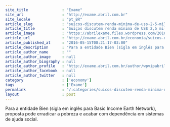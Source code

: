 ```yaml
---
site_title               : "Exame"
site_url                 : "http://exame.abril.com.br"
site_locale              : "pt_BR"
article_slug             : "suicos-discutem-renda-minima-de-uss-2-5-mil"
article_title            : "Suíços discutem renda mínima de US$ 2,5 mil"
article_image            : "https://abrilexame.files.wordpress.com/2016/09/size_960_16_9_bandeira-da-suica2.jpg?quality=70&strip=all&w=960"
article_url              : "http://exame.abril.com.br/economia/suicos-discutem-renda-minima-de-us-2-5-mil/"
article_published_at     : "2016-05-15T08:21:17-03:00"
article_description      : "Para a entidade Bien (sigla em inglês para Basic Income Earth Network), proposta pode erradicar a pobreza e acabar com dependência em sistemas de ajuda social."
article_author_name      : ""
article_author_image     : null
article_author_biography : null
article_author_profile   : "http://exame.abril.com.br/author/wpvipabril/"
article_author_facebook  : null
article_author_twitter   : null
category                 : ['economy']
tags                     : ['Exame']
permalink                : "/:categories/suicos-discutem-renda-minima-de-uss-2-5-mil/"
layout                   : post
---
```


Para a entidade Bien (sigla em inglês para Basic Income Earth Network), proposta pode erradicar a pobreza e acabar com dependência em sistemas de ajuda social.
